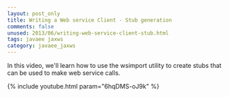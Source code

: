 ```yaml
---           
layout: post_only
title: Writing a Web service Client - Stub generation
comments: false
unused: 2013/06/writing-web-service-client-stub.html
tags: javaee jaxws
category: javaee_jaxws
---
```


In this video, we'll learn how to use the wsimport utility to create stubs that can be used to make web service calls.

{% include youtube.html param="6hqDMS-oJ9k" %}
